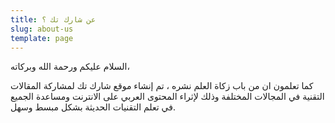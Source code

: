 ```yaml
---
title: عن شارك تك ؟
slug: about-us
template: page
---
```


السلام عليكم ورحمة الله وبركاته،

كما تعلمون ان من باب زكاة العلم نشره ،
تم إنشاء موقع شارك تك لمشاركة المقالات التقنية في المجالات المختلفة وذلك لإثراء المحتوى العربي على الانترنت ومساعدة الجميع  في تعلم التقنيات الحديثة بشكل مبسط وسهل. 
